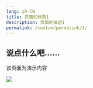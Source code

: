 ```yaml
---
lang: zh-CN
title: 页面的标题1
description: 页面的描述1
permalink: /custom/permalink/1/
---
```



## 说点什么吧……



该页面为演示内容

![](https://cdn.staticaly.com/gh/wuxin0011/vue-page@main/img/vue-page.png)